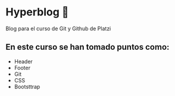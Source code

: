 # **Hyperblog** 👾
Blog para el curso de Git y Github de Platzi
## En este curso se han tomado puntos como:
- Header
- Footer
- Git
- CSS
- Bootsttrap
